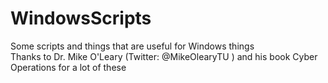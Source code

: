 # WindowsScripts  
Some scripts and things that are useful for Windows things  
Thanks to Dr. Mike O'Leary (Twitter: @MikeOlearyTU ) and his book Cyber Operations for a lot of these  

